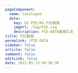 ```yaml
---
pageComponent: 
  name: Catalogue
  data: 
    key: 02.PIE/06.PIE数据
    imgUrl: /img/PIE.svg
    description: PIE-DATA数据汇总
title: PIE数据
permalink: /PIE-DATA
sidebar: false
article: false
comment: false
editLink: false
date: 2022-05-13 04:58:30
---
```

